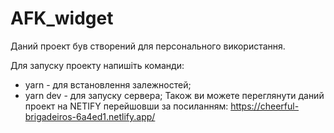 # AFK_widget

Даний проект був створений для персонального використання.

Для запуску проекту напишіть команди:

 - yarn - для встановлення залежностей;
 - yarn dev - для запуску сервера;
Також ви можете переглянути даний проект на NETIFY перейшовши за посиланням: https://cheerful-brigadeiros-6a4ed1.netlify.app/
